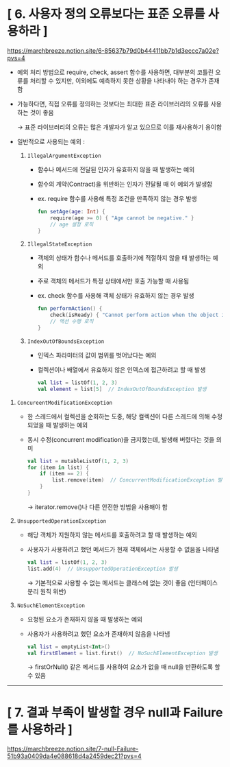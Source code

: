 # [ 6. 사용자 정의 오류보다는 표준 오류를 사용하라 ]
https://marchbreeze.notion.site/6-85637b79d0b44411bb7b1d3eccc7a02e?pvs=4

- 예외 처리 방법으로 require, check, assert 함수를 사용하면, 대부분의 코틀린 오류를 처리할 수 있지만, 이외에도 예측하지 못한 상황을 나타내야 하는 경우가 존재함

- 가능하다면, 직접 오류를 정의하는 것보다는 최대한 표준 라이브러리의 오류를 사용하는 것이 좋음

  → 표준 라이브러리의 오류는 많은 개발자가 알고 있으므로 이를 재사용하기 용이함


- 일반적으로 사용되는 예외 :
    1. `IllegalArgumentException`
        - 함수나 메서드에 전달된 인자가 유효하지 않을 때 발생하는 예외
        - 함수의 계약(Contract)을 위반하는 인자가 전달될 때 이 예외가 발생함
        - ex. require 함수를 사용해 특정 조건을 만족하지 않는 경우 발생

            ```kotlin
            fun setAge(age: Int) {
                require(age >= 0) { "Age cannot be negative." }
                // age 설정 로직
            }
            ```


    1. `IllegalStateException`
        - 객체의 상태가 함수나 메서드를 호출하기에 적절하지 않을 때 발생하는 예외
        - 주로 객체의 메서드가 특정 상태에서만 호출 가능할 때 사용됨
        - ex. check 함수를 사용해 객체 상태가 유효하지 않는 경우 발생
            
            ```kotlin
            fun performAction() {
                check(isReady) { "Cannot perform action when the object is not ready." }
                // 액션 수행 로직
            }
            ```
            
    
    1. `IndexOutOfBoundsException`
        - 인덱스 파라미터의 값이 범위를 벗어났다는 예외
        - 컬렉션이나 배열에서 유효하지 않은 인덱스에 접근하려고 할 때 발생
            
            ```kotlin
            val list = listOf(1, 2, 3)
            val element = list[5]  // IndexOutOfBoundsException 발생
            ```


1. `ConcureentModificationException`
    - 한 스레드에서 컬렉션을 순회하는 도중, 해당 컬렉션이 다른 스레드에 의해 수정되었을 때 발생하는 예외
    - 동시 수정(concurrent modification)을 금지했는데, 발생해 버렸다는 것을 의미

        ```kotlin
        val list = mutableListOf(1, 2, 3)
        for (item in list) {
            if (item == 2) {
                list.remove(item)  // ConcurrentModificationException 발생 가능
            }
        }
        ```

      → iterator.remove()나 다른 안전한 방법을 사용해야 함

2. `UnsupportedOperationException`
    - 해당 객체가 지원하지 않는 메서드를 호출하려고 할 때 발생하는 예외
    - 사용자가 사용하려고 했던 메서드가 현재 객체에서는 사용할 수 없음을 나타냄

        ```kotlin
        val list = listOf(1, 2, 3)
        list.add(4)  // UnsupportedOperationException 발생
        ```

      → 기본적으로 사용할 수 없는 메서드는 클래스에 없는 것이 좋음 (인터페이스 분리 원칙 위반)


3. `NoSuchElementException`
    - 요청된 요소가 존재하지 않을 때 발생하는 예외
    - 사용자가 사용하려고 했던 요소가 존재하지 않음을 나타냄

        ```kotlin
        val list = emptyList<Int>()
        val firstElement = list.first()  // NoSuchElementException 발생
        ```

      → firstOrNull() 같은 메서드를 사용하여 요소가 없을 때 null을 반환하도록 할 수 있음



---



# [ 7. 결과 부족이 발생할 경우 null과 Failure를 사용하라 ]
https://marchbreeze.notion.site/7-null-Failure-51b93a0409da4e088618d4a2459dec21?pvs=4
